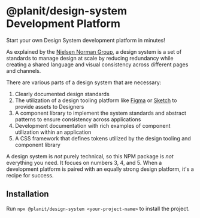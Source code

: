 # @planit/design-system Development Platform

Start your own Design System development platform in minutes!

As explained by the [Nielsen Norman Group](https://www.nngroup.com/articles/design-systems-101/), a design system is a set of standards to manage design at scale by reducing redundancy while creating a shared language and visual consistency across different pages and channels.

There are various parts of a design system that are necessary:

1. Clearly documented design standards
2. The utilization of a design tooling platform like [Figma](https://www.figma.com/) or [Sketch](https://www.sketch.com/) to provide assets to Designers
3. A component library to implement the system standards and abstract patterns to ensure consistency across applications 
4. Development documentation with rich examples of component utilization within an application
5. A CSS framework that defines tokens utilized by the design tooling and component library

A design system is *not* purely technical, so this NPM package is *not* everything you need. It focues on numbers 3, 4, and 5. When a development platform is paired with an equally strong design platform, it's a recipe for success.

## Installation

Run `npx @planit/design-system <your-project-name>` to install the project.


